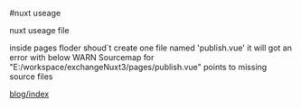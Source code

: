 #nuxt useage 

nuxt useage file

inside pages floder shoud`t create one file named 'publish.vue' it will got an error with below
 WARN  Sourcemap for "E:/workspace/exchangeNuxt3/pages/publish.vue" points to missing source files

 [blog/index](/blog)